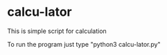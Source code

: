# calcu-lator
This is  simple script for calculation



To run the program
just type "python3 calcu-lator.py"

